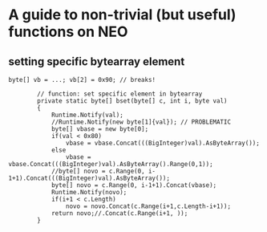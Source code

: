 # A guide to non-trivial (but useful) functions on NEO

## setting specific bytearray element

`byte[] vb = ...; vb[2] = 0x90; // breaks!`

```
        // function: set specific element in bytearray
        private static byte[] bset(byte[] c, int i, byte val)
        {
            Runtime.Notify(val);
            //Runtime.Notify(new byte[1]{val}); // PROBLEMATIC
            byte[] vbase = new byte[0];
            if(val < 0x80)
                vbase = vbase.Concat(((BigInteger)val).AsByteArray());
            else
                vbase = vbase.Concat(((BigInteger)val).AsByteArray().Range(0,1));
            //byte[] novo = c.Range(0, i-1+1).Concat(((BigInteger)val).AsByteArray());
            byte[] novo = c.Range(0, i-1+1).Concat(vbase);
            Runtime.Notify(novo);
            if(i+1 < c.Length)
                novo = novo.Concat(c.Range(i+1,c.Length-i+1));
            return novo;//.Concat(c.Range(i+1, ));
        }
```
